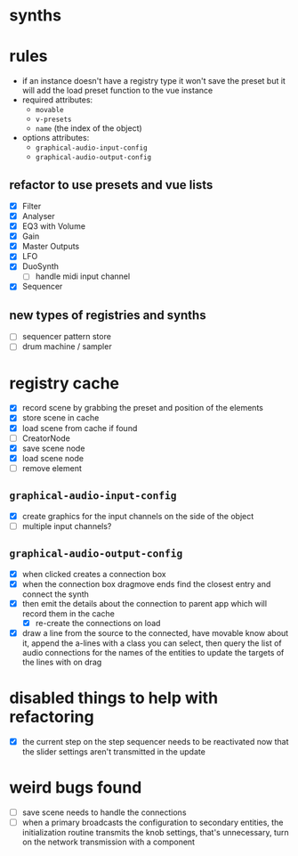 # synths

# rules
* if an instance doesn't have a registry type it won't save the preset but it will add the load preset function to the vue instance
* required attributes:
  * `movable`
  * `v-presets`
  * `name` (the index of the object)
* options attributes:
  * `graphical-audio-input-config`
  * `graphical-audio-output-config`

## refactor to use presets and vue lists
* [x] Filter
* [x] Analyser
* [x] EQ3 with Volume
* [x] Gain
* [x] Master Outputs
* [x] LFO
* [x] DuoSynth
  * [ ] handle midi input channel
* [x] Sequencer

## new types of registries and synths
* [ ] sequencer pattern store
* [ ] drum machine / sampler

# registry cache
* [x] record scene by grabbing the preset and position of the elements
* [x] store scene in cache
* [x] load scene from cache if found
* [ ] CreatorNode
* [x] save scene node
* [x] load scene node
* [ ] remove element

## `graphical-audio-input-config`
* [x] create graphics for the input channels on the side of the object
* [ ] multiple input channels?

## `graphical-audio-output-config`
* [x] when clicked creates a connection box
* [x] when the connection box dragmove ends find the closest entry and connect the synth
* [x] then emit the details about the connection to parent app which will record them in the cache
  * [x] re-create the connections on load
* [x] draw a line from the source to the connected, have movable know about it, append the a-lines with a class you can select, then query the list of audio connections for the names of the entities to update the targets of the lines with on drag

# disabled things to help with refactoring
* [x] the current step on the step sequencer needs to be reactivated now that the slider settings aren't transmitted in the update

# weird bugs found
* [ ] save scene needs to handle the connections
* [ ] when a primary broadcasts the configuration to secondary entities, the initialization routine transmits the knob settings, that's unnecessary, turn on the network transmission with a component

